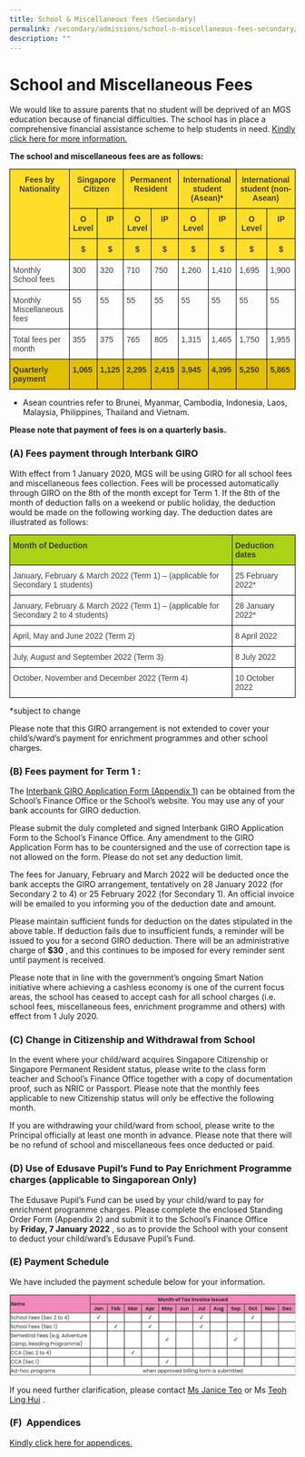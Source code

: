 ```yaml
---
title: School & Miscellaneous fees (Secondary)
permalink: /secondary/admissions/school-n-miscellaneous-fees-secondary/
description: ""
---
```

# School and Miscellaneous Fees 

We would like to assure parents that no student will be deprived of an MGS education because of financial difficulties. The school has in place a comprehensive financial assistance scheme to help students in need. [Kindly click here for more information.](https://www.mgs.moe.edu.sg/secondary/admissions/financial-assistance-n-scholarships)

**The school and miscellaneous fees are as follows:**

<style type="text/css">
.tg  {border-collapse:collapse;border-spacing:0;}
.tg td{border-color:black;border-style:solid;border-width:1px;font-family:Arial, sans-serif;font-size:14px;
  overflow:hidden;padding:10px 5px;word-break:normal;}
.tg th{border-color:black;border-style:solid;border-width:1px;font-family:Arial, sans-serif;font-size:14px;
  font-weight:normal;overflow:hidden;padding:10px 5px;word-break:normal;}
.tg .tg-omza{background-color:#FFDE29;color:#3D3D3D;font-weight:bold;text-align:center;vertical-align:top}
.tg .tg-uwnk{color:#3D3D3D;text-align:left;vertical-align:top}
.tg .tg-4whn{background-color:#E2BF00;color:#3D3D3D;font-weight:bold;text-align:left;vertical-align:top}
</style>
<table class="tg">
<thead>
  <tr>
    <th class="tg-omza" rowspan="3">Fees by Nationality</th>
    <th class="tg-omza" colspan="2">Singapore Citizen</th>
    <th class="tg-omza" colspan="2">Permanent Resident</th>
    <th class="tg-omza" colspan="2">International student (Asean)*</th>
    <th class="tg-omza" colspan="2">International student (non-Asean)</th>
  </tr>
  <tr>
    <th class="tg-omza">O Level</th>
    <th class="tg-omza">IP</th>
    <th class="tg-omza">O Level</th>
    <th class="tg-omza">IP</th>
    <th class="tg-omza">O Level</th>
    <th class="tg-omza">IP</th>
    <th class="tg-omza">O Level</th>
    <th class="tg-omza">IP</th>
  </tr>
  <tr>
    <th class="tg-omza">$</th>
    <th class="tg-omza">$</th>
    <th class="tg-omza">$</th>
    <th class="tg-omza">$</th>
    <th class="tg-omza">$</th>
    <th class="tg-omza">$</th>
    <th class="tg-omza">$</th>
    <th class="tg-omza">$</th>
  </tr>
</thead>
<tbody>
  <tr>
    <td class="tg-uwnk">Monthly School fees</td>
    <td class="tg-uwnk">300</td>
    <td class="tg-uwnk">320</td>
    <td class="tg-uwnk">710</td>
    <td class="tg-uwnk">750</td>
    <td class="tg-uwnk">1,260</td>
    <td class="tg-uwnk">1,410</td>
    <td class="tg-uwnk">1,695</td>
    <td class="tg-uwnk">1,900</td>
  </tr>
  <tr>
    <td class="tg-uwnk">Monthly Miscellaneous fees</td>
    <td class="tg-uwnk">55</td>
    <td class="tg-uwnk">55</td>
    <td class="tg-uwnk">55</td>
    <td class="tg-uwnk">55</td>
    <td class="tg-uwnk">55</td>
    <td class="tg-uwnk">55</td>
    <td class="tg-uwnk">55</td>
    <td class="tg-uwnk">55</td>
  </tr>
  <tr>
    <td class="tg-uwnk">Total fees per month</td>
    <td class="tg-uwnk">355</td>
    <td class="tg-uwnk">375</td>
    <td class="tg-uwnk">765</td>
    <td class="tg-uwnk">805</td>
    <td class="tg-uwnk">1,315</td>
    <td class="tg-uwnk">1,465</td>
    <td class="tg-uwnk">1,750</td>
    <td class="tg-uwnk">1,955</td>
  </tr>
  <tr>
    <td class="tg-4whn">Quarterly payment</td>
    <td class="tg-4whn">1,065</td>
    <td class="tg-4whn">1,125</td>
    <td class="tg-4whn">2,295</td>
    <td class="tg-4whn">2,415</td>
    <td class="tg-4whn">3,945</td>
    <td class="tg-4whn">4,395</td>
    <td class="tg-4whn">5,250</td>
    <td class="tg-4whn">5,865</td>
  </tr>
</tbody>
</table>

* Asean countries refer to Brunei, Myanmar, Cambodia, Indonesia, Laos, Malaysia, Philippines, Thailand and Vietnam.

**Please note that payment of fees is on a quarterly basis.**

### (A) Fees payment through Interbank GIRO

With effect from 1 January 2020, MGS will be using GIRO for all school fees and miscellaneous fees collection. Fees will be processed automatically through GIRO on the 8th of the month except for Term 1. If the 8th of the month of deduction falls on a weekend or public holiday, the deduction would be made on the following working day. The deduction dates are illustrated as follows:

<style type="text/css">
.tg  {border-collapse:collapse;border-spacing:0;}
.tg td{border-color:black;border-style:solid;border-width:1px;font-family:Arial, sans-serif;font-size:14px;
  overflow:hidden;padding:10px 5px;word-break:normal;}
.tg th{border-color:black;border-style:solid;border-width:1px;font-family:Arial, sans-serif;font-size:14px;
  font-weight:normal;overflow:hidden;padding:10px 5px;word-break:normal;}
.tg .tg-uwnk{color:#3D3D3D;text-align:left;vertical-align:top}
.tg .tg-3dzt{background-color:#AAD315;color:#3D3D3D;font-weight:bold;text-align:left;vertical-align:top}
</style>
<table class="tg">
<thead>
  <tr>
    <th class="tg-3dzt">Month of Deduction</th>
    <th class="tg-3dzt">Deduction dates</th>
  </tr>
</thead>
<tbody>
  <tr>
    <td class="tg-uwnk">January, February &amp; March 2022 (Term 1) – (applicable for Secondary 1 students)</td>
    <td class="tg-uwnk">25 February 2022*</td>
  </tr>
  <tr>
    <td class="tg-uwnk">January, February &amp; March 2022 (Term 1) – (applicable for Secondary 2 to 4 students)</td>
    <td class="tg-uwnk">28 January 2022*</td>
  </tr>
  <tr>
    <td class="tg-uwnk">April, May and June 2022 (Term 2)</td>
    <td class="tg-uwnk">8 April 2022</td>
  </tr>
  <tr>
    <td class="tg-uwnk">July, August and September 2022 (Term 3)</td>
    <td class="tg-uwnk">8 July 2022</td>
  </tr>
  <tr>
    <td class="tg-uwnk">October, November and December 2022 (Term 4)</td>
    <td class="tg-uwnk">10 October 2022</td>
  </tr>
</tbody>
</table>

*subject to change

Please note that this GIRO arrangement is not extended to cover your child’s/ward’s payment for enrichment programmes and other school charges.

### (B) Fees payment for Term 1 :

The [Interbank GIRO Application Form (Appendix 1)](https://drive.google.com/file/d/1-NA2hyQirvFf_r-02vIokoCPg-9vDVdD/view?usp=sharing) can be obtained from the School’s Finance Office or the School’s website. You may use any of your bank accounts for GIRO deduction.  

Please submit the duly completed and signed Interbank GIRO Application Form to the School’s Finance Office. Any amendment to the GIRO Application Form has to be countersigned and the use of correction tape is not allowed on the form. Please do not set any deduction limit.  

The fees for January, February and March 2022 will be deducted once the bank accepts the GIRO arrangement, tentatively on 28 January 2022 (for Secondary 2 to 4) or 25 February 2022 (for Secondary 1). An official invoice will be emailed to you informing you of the deduction date and amount.

Please maintain sufficient funds for deduction on the dates stipulated in the above table. If deduction fails due to insufficient funds, a reminder will be issued to you for a second GIRO deduction. There will be an administrative charge of **$30** , and this continues to be imposed for every reminder sent until payment is received.  

Please note that in line with the government’s ongoing Smart Nation initiative where achieving a cashless economy is one of the current focus areas, the school has ceased to accept cash for all school charges (i.e. school fees, miscellaneous fees, enrichment programme and others) with effect from 1 July 2020.

### (C) Change in Citizenship and Withdrawal from School 

In the event where your child/ward acquires Singapore Citizenship or Singapore Permanent Resident status, please write to the class form teacher and School’s Finance Office together with a copy of documentation proof, such as NRIC or Passport. Please note that the monthly fees applicable to new Citizenship status will only be effective the following month.

If you are withdrawing your child/ward from school, please write to the Principal officially at least one month in advance. Please note that there will be no refund of school and miscellaneous fees once deducted or paid. 

### (D) Use of Edusave Pupil’s Fund to Pay Enrichment Programme charges (applicable to Singaporean Only)

The Edusave Pupil’s Fund can be used by your child/ward to pay for enrichment programme charges. Please complete the enclosed Standing Order Form (Appendix 2) and submit it to the School’s Finance Office by **Friday, 7 January 2022** , so as to provide the School with your consent to deduct your child/ward’s Edusave Pupil’s Fund. 

### (E) Payment Schedule

We have included the payment schedule below for your information.

![](/images/payment%20schedule.png)

If you need further clarification, please contact [Ms Janice Teo](mailto:janice_teo@mgs.sch.edu.sg) or Ms [Teoh Ling Hui](mailto:teoh_ling_hui@msg.sch.edu.sg) .

### (F)  Appendices

[Kindly click here for appendices.](https://drive.google.com/drive/folders/1BDgtWQMTX8t_l6so2RyBuY2HEzJ-hp4v?usp=sharing)